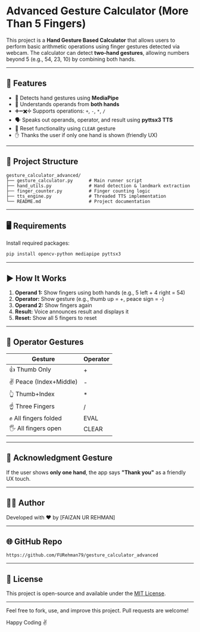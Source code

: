 # Advanced Gesture Calculator (More Than 5 Fingers)

This project is a **Hand Gesture Based Calculator** that allows users to perform basic arithmetic operations using finger gestures detected via webcam. The calculator can detect **two-hand gestures**, allowing numbers beyond 5 (e.g., 54, 23, 10) by combining both hands.

---

## 🔧 Features

- 👋 Detects hand gestures using **MediaPipe**
- 🧠 Understands operands from **both hands**
- ➕➖✖️➗ Supports operations: `+`, `-`, `*`, `/`
- 🗣️ Speaks out operands, operator, and result using **pyttsx3 TTS**
- 🔁 Reset functionality using `CLEAR` gesture
- ✋ Thanks the user if only one hand is shown (friendly UX)

---

## 📁 Project Structure

```
gesture_calculator_advanced/
├── gesture_calculator.py      # Main runner script
├── hand_utils.py              # Hand detection & landmark extraction
├── finger_counter.py          # Finger counting logic
├── tts_engine.py              # Threaded TTS implementation
└── README.md                  # Project documentation
```

---

## 🖥️ Requirements

Install required packages:

```bash
pip install opencv-python mediapipe pyttsx3
```

---

## ▶️ How It Works

1. **Operand 1:** Show fingers using both hands (e.g., 5 left + 4 right = 54)
2. **Operator:** Show gesture (e.g., thumb up = +, peace sign = -)
3. **Operand 2:** Show fingers again
4. **Result:** Voice announces result and displays it
5. **Reset:** Show all 5 fingers to reset

---

## 🧠 Operator Gestures
| Gesture                | Operator |
| ---------------------- | -------- |
| 👍 Thumb Only          | +        |
| ✌ Peace (Index+Middle) | -        |
| 👆 Thumb+Index       | \*       |
| ☝️ Three Fingers     | /        |
| ✊ All fingers folded     | EVAL     |
| 🖐️ All fingers open       | CLEAR    |

---

## 🙏 Acknowledgment Gesture

If the user shows **only one hand**, the app says **"Thank you"** as a friendly UX touch.

---

## 🧑‍💻 Author

Developed with ❤️ by [FAIZAN UR REHMAN]

---

## 🌐 GitHub Repo

```
https://github.com/FURehman79/gesture_calculator_advanced
```

---

## 📝 License

This project is open-source and available under the [MIT License](LICENSE).

---

Feel free to fork, use, and improve this project. Pull requests are welcome!

Happy Coding ✌️

